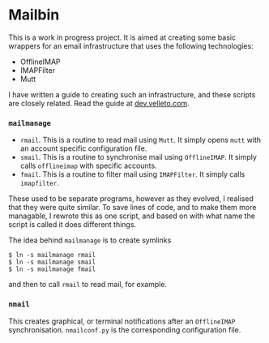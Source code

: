 # Mailbin

This is a work in progress project. It is aimed at creating some basic wrappers for an email infrastructure that uses the following technologies:

- OfflineIMAP
- IMAPFilter
- Mutt

I have written a guide to creating such an infrastructure, and these scripts are closely related. Read the guide at [dev.velleto.com](https://dev.velleto.com/2018/01/17/mutt-offlineimap-imapfilter/).

### `mailmanage`
- `rmail`. This is a routine to read mail using `Mutt`. It simply opens `mutt` with an account specific configuration file.
- `smail`. This is a routine to synchronise mail using `OfflineIMAP`. It simply calls `offlineimap` with specific accounts.
- `fmail`. This is a routine to filter mail using `IMAPFilter`. It simply calls `imapfilter`.

These used to be separate programs, however as they evolved, I realised that they were quite similar. To save lines of code, and to make them more managable, I rewrote this as one script, and based on with what name the script is called it does different things.

The idea behind `mailmanage` is to create symlinks 

    $ ln -s mailmanage rmail
    $ ln -s mailmanage smail
    $ ln -s mailmanage fmail

and then to call `rmail` to read mail, for example.

### `nmail`
This creates graphical, or terminal notifications after an `OfflineIMAP` synchronisation.
`nmailconf.py` is the corresponding configuration file.
